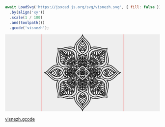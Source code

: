 ```JavaScript
await LoadSvg('https://jsxcad.js.org/svg/visnezh.svg', { fill: false })
  .by(align('xy'))
  .scale(1 / 100)
  .and(toolpath())
  .gcode('visnezh');
```

![Image](visnezh.md.$1_visnezh.png)

[visnezh.gcode](visnezh.visnezh.gcode)
